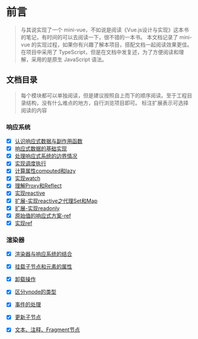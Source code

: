 # 前言

> 与其说实现了一个 mini-vue，不如说是阅读《Vue.js设计与实现》这本书的笔记，有时间的可以去阅读一下，很不错的一本书。
> 本文档记录了 mini-vue 的实现过程，如果你有兴趣了解本项目，搭配文档一起阅读效果更佳。
> 在项目中采用了 TypeScript，但是在文档中发复述，为了方便阅读和理解，采用的是原生 JavaScript 语法。

## 文档目录

> 每个模块都可以单独阅读，但是建议按照自上而下的顺序阅读。至于工程目录结构，没有什么难点的地方，自行浏览项目即可。
> 标注扩展表示可选择阅读的内容

### 响应系统
- [x] [认识响应式数据与副作用函数](./响应式系统/01_响应式数据与副作用函数.md)
- [x] [响应式数据的基础实现](./响应式系统/02_响应式数据的基础实现.md)
- [x] [处理响应式系统的边界情况](./响应式系统/03_处理响应式系统的边界情况.md)
- [x] [实现调度执行](./响应式系统/04_实现调度执行.md)
- [x] [计算属性computed和lazy](./响应式系统/05_计算属性computed和lazy.md)
- [x] [实现watch](./响应式系统/06_实现watch.md)
- [x] [理解Proxy和Reflect](./响应式系统/07_理解Proxy和Reflect.md)
- [x] [实现reactive](./响应式系统/08_实现reactive.md)
- [x] [扩展-实现reactive之代理Set和Map](./响应式系统/09_实现reactive之代理Set和Map.md)
- [x] [扩展-实现readonly](./响应式系统/10_实现readonly.md)
- [x] [原始值的响应式方案-ref](./响应式系统/11_原始值的响应式方案-ref.md)
- [x] [实现ref](./响应式系统/12_实现ref.md)

### 渲染器
- [x] [渲染器与响应系统的结合](./渲染器/01_渲染器的设计.md)
- [x] [挂载子节点和元素的属性](./渲染器/02_挂载子节点和元素的属性.md)
- [x] [卸载操作](./渲染器/03_卸载操作.md)
- [x] [区分vnode的类型](./渲染器/04_区分vnode的类型.md)
- [x] [事件的处理](./渲染器/05_事件的处理.md)
- [x] [更新子节点](./渲染器/06_更新子节点.md)
- [x] [文本、注释、Fragment节点](./渲染器/07_文本、注释、Fragment节点.md)

